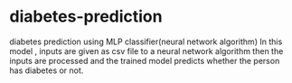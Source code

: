 # diabetes-prediction
diabetes prediction using MLP classifier(neural network algorithm)
In this model , inputs are given as csv file to a neural network algorithm then the inputs are processed and the trained model predicts whether the person has diabetes or not.
